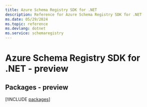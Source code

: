 ```yaml
---
title: Azure Schema Registry SDK for .NET
description: Reference for Azure Schema Registry SDK for .NET
ms.date: 05/29/2024
ms.topic: reference
ms.devlang: dotnet
ms.service: schemaregistry
---
```

# Azure Schema Registry SDK for .NET - preview
## Packages - preview
[!INCLUDE [packages](schema-registry-index.md)]